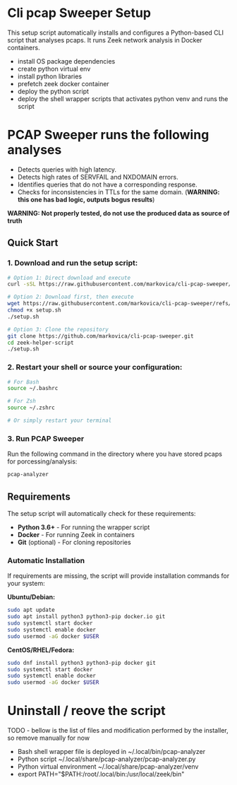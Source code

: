 # Cli pcap Sweeper Setup

This setup script automatically installs and configures a Python-based CLI script that analyses pcaps. It runs Zeek network analysis in Docker containers.
* install OS package dependencies
* create python virtual env
* install python libraries
* prefetch zeek docker container
* deploy the python script
* deploy the shell wrapper scripts that activates python venv and runs the script

# PCAP Sweeper runs the following analyses

* Detects queries with high latency.
* Detects high rates of SERVFAIL and NXDOMAIN errors.
* Identifies queries that do not have a corresponding response.
* Checks for inconsistencies in TTLs for the same domain. (**WARNING: this one has bad logic, outputs bogus results**)

**WARNING: Not properly tested, do not use the produced data as source of truth**



## Quick Start

### 1. Download and run the setup script:

```bash
# Option 1: Direct download and execute
curl -sSL https://raw.githubusercontent.com/markovica/cli-pcap-sweeper/refs/heads/main/installer.sh | bash

# Option 2: Download first, then execute
wget https://raw.githubusercontent.com/markovica/cli-pcap-sweeper/refs/heads/main/installer.sh
chmod +x setup.sh
./setup.sh

# Option 3: Clone the repository
git clone https://github.com/markovica/cli-pcap-sweeper.git
cd zeek-helper-script
./setup.sh
```

### 2. Restart your shell or source your configuration:

```bash
# For Bash
source ~/.bashrc

# For Zsh
source ~/.zshrc

# Or simply restart your terminal
```

### 3. Run PCAP Sweeper

Run the following command in the directory where you have stored pcaps for porcessing/analysis:
```bash
pcap-analyzer
```

## Requirements

The setup script will automatically check for these requirements:

- **Python 3.6+** - For running the wrapper script
- **Docker** - For running Zeek in containers
- **Git** (optional) - For cloning repositories

### Automatic Installation

If requirements are missing, the script will provide installation commands for your system:

**Ubuntu/Debian:**
```bash
sudo apt update
sudo apt install python3 python3-pip docker.io git
sudo systemctl start docker
sudo systemctl enable docker
sudo usermod -aG docker $USER
```

**CentOS/RHEL/Fedora:**
```bash
sudo dnf install python3 python3-pip docker git
sudo systemctl start docker
sudo systemctl enable docker
sudo usermod -aG docker $USER
```

# Uninstall / reove the script

TODO - bellow is the list of files and modification performed by the installer, so remove manually for now
* Bash shell wrapper file is deployed in ~/.local/bin/pcap-analyzer
* Python script ~/.local/share/pcap-analyzer/pcap-analyzer.py
* Python virtual environment ~/.local/share/pcap-analyzer/venv
* export PATH="$PATH:/root/.local/bin:/usr/local/zeek/bin"
